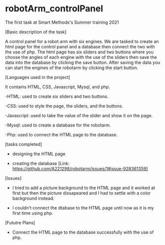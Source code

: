 # robotArm_controlPanel
The first task at Smart Methods's Summer training 2021 

[Basic description of the task]

A control panel for a robot arm with six engines.
We are tasked to create an html page for the control panel and a database then connect the two with the use of php.
The html page has six sliders and two buttons where you choose the angles of each engine with the use of the sliders then save the data into the database by clicking the save button.
After saving the data you can start the engines of the robotarm by clicking the start button.

[Languages used in the project]

It contains HTML, CSS, Javascript, Mysql, and php.

-HTML: used to create six sliders and two buttons.

-CSS: used to style the page, the sliders, and the buttons.

-Javascript: used to take the value of the slider and show it on the page.

-Mysql: used to create a database for the robotarm.

-Php: used to connect the HTML page to the database.

[tasks completed]

- designing the HTML page

- creating the database [Link: https://github.com/A221298/robotarm/issues/1#issue-928361359]

[Issues]

- I tried to add a picture background to the HTML page and it worked at first but then the picture dissapeared and I had to settle with a color background instead.

- I couldn't connect the dtabase to the HTML page until now as it is my first time using php.

[Fututre  Plans]

- Connect the HTML page to the database successfully with the use of php.
